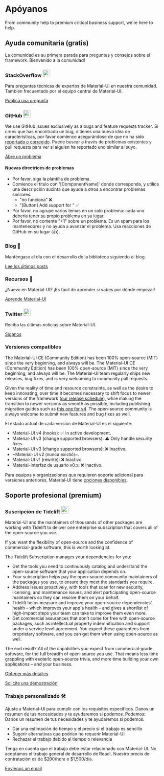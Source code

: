 # Apóyanos

<p class="description">From community help to premium critical business support, we're here to help.</p>

## Ayuda comunitaria (gratis)

La comunidad es su primera parada para preguntas y consejos sobre el framework. Bienvenido a la comunidad!

### StackOverflow <img src="/static/images/logos/stackoverflow.svg" width="24" height="24" alt="Logo de StackOverflow" loading="lazy" />

Para preguntas técnicas de expertos de Material-UI en nuestra comunidad. También frecuentado por el equipo central de Material-UI.

[Publica una pregunta](https://stackoverflow.com/questions/tagged/material-ui)

### GitHub <img src="/static/images/logos/github.svg" width="24" height="24" alt="Logo de GitHub" loading="lazy" />

We use GitHub issues exclusively as a bugs and feature requests tracker. Si crees que has encontrado un bug, o tienes una nueva idea de características, por favor comience asegurándose de que no ha sido [reportado o corregido](https://github.com/mui-org/material-ui/issues?utf8=%E2%9C%93&q=is%3Aopen+is%3Aclosed). Puede buscar a través de problemas existentes y pull requests para ver si alguien ha reportado uno similar al suyo.

[Abre un problema](https://github.com/mui-org/material-ui/issues/new/choose)

#### Nuevas directrices de problemas

- Por favor, siga la plantilla de problema.
- Comience el título con '[ComponentName]' donde corresponda, y utilice una descripción sucinta que ayude a otros a encontrar problemas similares.
  - "no funciona" ❌
  - "[Button] Add support for <some feature>" ✅
- Por favor, no agrupe varios temas en un solo problema: cada uno debería tener su propio problema en su lugar.
- Por favor, no comente "+1" sobre un problema. Es un spam para los mantenedores y no ayuda a avanzar el problema. Usa reacciones de GitHub en su lugar (👍).

### Blog 📝

Manténgase al día con el desarrollo de la biblioteca siguiendo el blog.

[Lee los últimos posts](https://medium.com/material-ui/)

### Recursos 📖

¿Nuevo en Material-UI? ¡Es fácil de aprender si sabes por dónde empezar!

[Aprende Material-UI](/getting-started/learn/)

### Twitter <img src="/static/images/logos/twitter.svg" width="24" height="24" alt="Logo de Twitter" loading="lazy" />

Reciba las últimas noticias sobre Material-UI.

[Síganos](https://twitter.com/MaterialUI)

### Versiones compatibles

The Material-UI CE (Community Edition) has been 100% open-source (MIT) since the very beginning, and always will be. The Material-UI CE (Community Edition) has been 100% open-source (MIT) since the very beginning, and always will be. The Material-UI team regularly ships new releases, bug fixes, and is very welcoming to community pull requests.

Given the reality of time and resource constraints, as well as the desire to keep innovating, over time it becomes necessary to shift focus to newer versions of the framework ([our release schedule](https://mui.com/versions/#release-frequency)), while making the transition to newer versions as smooth as possible, including publishing migration guides such as [this one for v4](/guides/migration-v3/). The open-source community is always welcome to submit new features and bug fixes as well.

El estado actual de cada versión de Material-UI es el siguiente:

- Material-UI v4 (hooks): ✅ In active development.
- Material-UI v3 (change supported browsers): ⚠️ Only handle security fixes.
- Material-UI v3 (change supported browsers): ❌ Inactive.
- ~Material-UI v2 (nunca existió)~.
- Material-UI v1 (rewrite): ❌ Inactivo.
- Material-interfaz de usuario v0.x: ❌ Inactivo.

Para equipos y organizaciones que requieren soporte adicional para versiones anteriores, Material-UI tiene [opciones disponibles](#enterprise).

## Soporte profesional (premium)

### Suscripción de Tidelift <img src="/static/images/logos/tidelift.svg" width="24" height="24" alt="Logo de Tidelift" loading="lazy" />

Material-UI and the maintainers of thousands of other packages are working with Tidelift to deliver one enterprise subscription that covers all of the open-source you use.

If you want the flexibility of open-source and the confidence of commercial-grade software, this is worth looking at.

The Tidelift Subscription manages your dependencies for you:

- Get the tools you need to continuously catalog and understand the open-source software that your application depends on.
- Your subscription helps pay the open-source community maintainers of the packages you use, to ensure they meet the standards you require.
- Address issues proactively, with tools that scan for new security, licensing, and maintenance issues, and alert participating open-source maintainers so they can resolve them on your behalf.
- Tidelift helps measure and improve your open-source dependencies' health – which improves your app's health – and gives a shortlist of high-impact steps your team can take to improve them even more.
- Get commercial assurances that don't come for free with open-source packages, such as intellectual property indemnification and support under a service level agreement. You expect these guarantees from proprietary software, and you can get them when using open-source as well.

The end result? All of the capabilities you expect from commercial-grade software, for the full breadth of open-source you use. That means less time grappling with esoteric open-source trivia, and more time building your own applications – and your business.

<a
  data-ga-event-category="support"
  data-ga-event-action="tidelift"
  href="https://tidelift.com/subscription/pkg/npm-material-ui?utm_source=npm-material-ui&utm_medium=referral&utm_campaign=enterprise">
Obtener más detalles
</a>

<a
  data-ga-event-category="support"
  data-ga-event-action="tidelift"
  href="https://tidelift.com/subscription/request-a-demo?utm_source=npm-material-ui&utm_medium=referral&utm_campaign=enterprise">
Solicite una demostración
</a>

### Trabajo personalizado 🛠

Ajuste a Material-UI para cumplir con los requisitos específicos. Danos un resumen de tus necesidades y te ayudaremos si podemos. Podemos: Danos un resumen de tus necesidades y te ayudaremos si podemos.

- Dar una estimación de tiempo y el precio si el trabajo es sencillo
- Sugerir alternativas que podrían no requerir Material-UI
- Rechazar el trabajo debido al tiempo o relevancia

Tenga en cuenta que el trabajo debe estar relacionado con Material-UI. No aceptamos el trabajo general de desarrollo de React. Nuestro precio de contratación es de $200/hora o $1,500/día.

[Envíenos un email](mailto:custom-work@mui.com)
